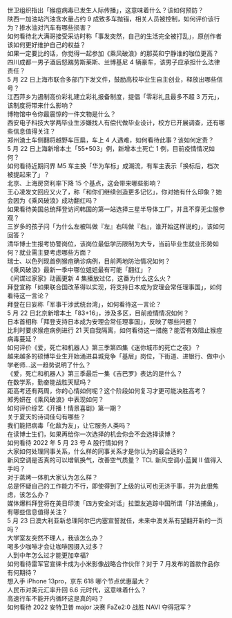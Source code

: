 世卫组织指出「猴痘病毒已发生人际传播」，这意味着什么？该如何预防？  
陕西一加油站汽油含水量占约 9 成致多车抛锚，相关人员被控制，如何评价该行为？掺水油对汽车有哪些损害？  
如何看待北大满哥接受采访时称「事发突然，自己的生活完全被打乱」，原创作者该如何更好维护自己的权益？  
如果一定要比的话，你觉得一起参加《乘风破浪》的那英和宁静谁的咖位更高？  
四川成都一男子酒后怒踹劳斯莱斯、兰博基尼 4 辆豪车，该男子应承担什么法律责任？  
5 月 22 日上海市联合多部门下发文件，鼓励高校毕业生自主创业，释放出哪些信号？  
江西萍乡为遏制高价彩礼建立彩礼报备制度，提倡「零彩礼且最多不超 3 万元」，该制度将带来什么影响？  
博物馆中令你最震惊的一件文物是什么？  
西安电子科技大学两毕业生涉嫌找人有偿代做毕业设计，校方已开展调查，还有哪些信息值得关注？  
郑州渣土车侧翻将越野车压扁，车上 4 人遇难，如何看待此事？该如何定责？  
5 月 22 日上海新增本土「55+503」例，新增本土死亡 1 例，目前疫情情况如何？  
如何看待近期问界 M5 车主换「华为车标」成潮流，有车主表示「换标后，档次被提起来了」？  
北京、上海房贷利率下降 15 个基点，这会带来哪些影响？  
王心凌发文回应又火了，称「和你们继续创造更多记忆」，你对她有什么印象？她会因为《乘风破浪》成功翻红吗？  
如果看待美国总统拜登访问韩国的第一站选择三星半导体工厂，并且不穿无尘服参观？  
三岁多的孩子问「为什么左被叫做『左』右叫做『右』，谁开始这样说的」，该如何回答？  
清华博士生报考协警岗位，该岗位最低学历限制为大专，当前毕业生就业形势如何？就业需主要考虑哪些方面？  
瑞士、以色列现首例猴痘确诊病例，目前两地防治情况如何？  
《乘风破浪》最新一季中哪位姐姐最有可能「翻红」？  
《间谍过家家》动画更新 4 集播放过亿，这番为什么这么火？  
拜登宣称「如果联合国改革得以实现，将支持日本成为安理会常任理事国」，如何看待这一言论？  
拜登在日妄称「军事干涉武统台湾」，如何看待这一言论？  
5 月 22 日北京新增本土「83+16」，涉及多区，目前疫情情况如何？  
日本首相称「拜登支持日本成为安理会常任理事国」，反映了哪些问题？  
比利时要求猴痘病例进行 21 天自我隔离，如何看待这一措施？能否有效阻止猴痘病毒蔓延？  
如何评价《爱，死亡和机器人》第三季第四集《迷你城市的死亡之夜》？  
越来越多的硕博毕业生开始涌进县城竞争「基层」岗位，下街道、进银行、做中小学老师…这一趋势说明了什么？  
《爱，死亡和机器人》第三季最后一集《吉巴罗》表达的是什么？  
在数学系，勤奋能战胜天赋吗？  
距高考还有两周，你的心情如何呢？这个阶段如何复习才更可能决胜高考？  
郑秀妍在《乘风破浪》中表现如何？  
如何评价综艺《开播！情景喜剧》第一期？  
关于夏天的诗词佳句有哪些？  
我们能把病毒「化敌为友」，让它服务人类吗？  
在读博士生们，如果再给你一次选择的机会你会不会选择读博？  
如何看待 2022 年 5 月 23 号 A 股行情如何？  
大家如何处理同事关系，什么样的同事关系才是你认为的最合适的？  
新风空调是否真的可以增氧换气，改善空气质量？ TCL 新风空调小蓝翼 II 值得入手吗？  
对于蒸烤一体机大家认为怎么样？  
总是怀疑自己的工作能力不行，即使得到了上级的认可也无济于事，并为此很焦虑，该怎么办？  
媒体爆料拜登将在美日印澳「四方安全对话」拉盟友追踪中国所谓「非法捕鱼」，有哪些信息值得关注？  
5 月 23 日澳大利亚新总理阿尔巴内塞宣誓就任，未来中澳关系有望翻开新的一页吗？  
大学室友突然不理人，我该怎么办？  
喝多少咖啡才会让咖啡因摄入过多？  
人到中年怎么过才能更加幸福?  
如何看待雷军官宣徕卡成为小米影像战略合作伙伴？对于 7 月发布的首款作品你有何期待？  
想入手 iPhone 13pro，京东 618 哪个节点优惠最大？  
人民币对美元汇率升回 6.6 元时代，这意味着什么？  
高速行车不能开内循环这是真的吗？  
如何看待 2022 安特卫普 major 决赛 FaZe2:0 战胜 NAVI 夺得冠军？  
